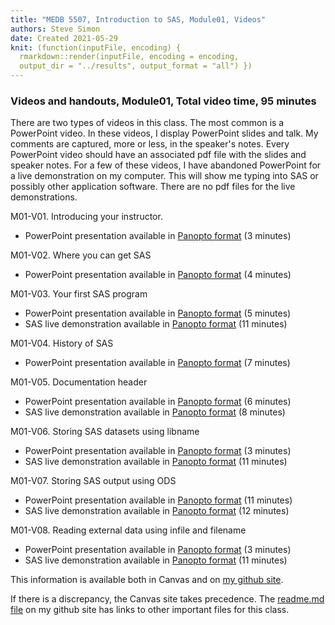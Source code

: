 ```yaml
---
title: "MEDB 5507, Introduction to SAS, Module01, Videos"
authors: Steve Simon
date: Created 2021-05-29
knit: (function(inputFile, encoding) {
  rmarkdown::render(inputFile, encoding = encoding,
  output_dir = "../results", output_format = "all") }) 
---
```


### Videos and handouts, Module01, Total video time, 95 minutes

There are two types of videos in this class. The most common is a PowerPoint video. In these videos, I display PowerPoint slides and talk. My comments are captured, more or less, in the speaker's notes. Every PowerPoint video should have an associated pdf file with the slides and speaker notes. For a few of these videos, I have abandoned PowerPoint for a live demonstration on my computer. This will show me typing into SAS or possibly other application software. There are no pdf files for the live demonstrations.

M01-V01. Introducing your instructor. 
+ PowerPoint presentation available in [Panopto format][m01v01] (3 minutes)

M01-V02. Where you can get SAS
+ PowerPoint presentation available in [Panopto format][m01v02] (4 minutes)

M01-V03. Your first SAS program
+ PowerPoint presentation available in [Panopto format][m01V03] (5 minutes)
+ SAS live demonstration available in [Panopto format][m01v03a] (11 minutes)

M01-V04. History of SAS
+ PowerPoint presentation available in [Panopto format][m01v04] (7 minutes)

M01-V05. Documentation header
+ PowerPoint presentation available in [Panopto format][m01v05] (6 minutes)
+ SAS live demonstration available in [Panopto format][m01v05a] (8 minutes)

M01-V06. Storing SAS datasets using libname
+ PowerPoint presentation available in [Panopto format][m01v06] (3 minutes)
+ SAS live demonstration available in [Panopto format][m01v06a] (11 minutes)

M01-V07. Storing SAS output using ODS
+ PowerPoint presentation available in [Panopto format][m01v07] (11 minutes)
+ SAS live demonstration available in [Panopto format][m01v07a] (12 minutes)

M01-V08. Reading external data using infile and filename
+ PowerPoint presentation available in [Panopto format][m01v08] (3 minutes)
+ SAS live demonstration available in [Panopto format][m01v08a] (11 minutes)

<!---my git--->
This information is available both in Canvas and on [my github site][thisf].

If there is a discrepancy, the Canvas site takes precedence. The [readme.md file][mygit] on my github site has links to other important files for this class.

[thisf]: https://github.com/pmean/introduction-to-sas/blob/master/modules/5507-01-videos.md
[mygit]: https://github.com/pmean/introduction-to-sas/blob/master/README.md
<!---my git--->

[m01v01]: https://umsystem.hosted.panopto.com/Panopto/Pages/Viewer.aspx?id=700eeac6-121e-46d6-a080-ad4500e4c370
[m01v02]: https://umsystem.hosted.panopto.com/Panopto/Pages/Viewer.aspx?id=a1030297-ab65-4916-a913-ad4500e5d72a
[m01v03]: https://umsystem.hosted.panopto.com/Panopto/Pages/Viewer.aspx?id=c9b57b4f-3c10-4452-846e-ad4500e79d1c
[m01v04]: https://umsystem.hosted.panopto.com/Panopto/Pages/Viewer.aspx?id=581a095f-76d2-4cc4-9915-ad4500e9258b
[m01v05]: https://umsystem.hosted.panopto.com/Panopto/Pages/Viewer.aspx?id=7f15273f-eac7-44b0-8185-ad4500ec1910
[m01v06]: https://umsystem.hosted.panopto.com/Panopto/Pages/Viewer.aspx?id=8939958a-d768-45dc-b544-ad4500f6261a
[m01v07]: https://umsystem.hosted.panopto.com/Panopto/Pages/Viewer.aspx?id=585aaf55-3c25-4e7d-969b-ad4500f74c55
[m01v08]: https://umsystem.hosted.panopto.com/Panopto/Pages/Viewer.aspx?id=e2e5c875-eb04-48c5-8764-ad4500f838ae

[m01v03a]: https://umsystem.hosted.panopto.com/Panopto/Pages/Viewer.aspx?id=1151e938-5f2c-4e76-bc0f-ad4500fb91a5
[m01v05a]: https://umsystem.hosted.panopto.com/Panopto/Pages/Viewer.aspx?id=0b8e1d29-5f3f-4b3e-94ca-ad4501006f02
[m01v06a]: https://umsystem.hosted.panopto.com/Panopto/Pages/Viewer.aspx?id=963be955-cb09-48d5-973b-ad45010475c7
[m01v07a]: https://umsystem.hosted.panopto.com/Panopto/Pages/Viewer.aspx?id=dea22af5-cc6f-4ec6-9034-ad4501080b71
[m01v08a]: https://umsystem.hosted.panopto.com/Panopto/Pages/Viewer.aspx?id=8675ded2-f735-407b-87ef-ad4501107d0e

